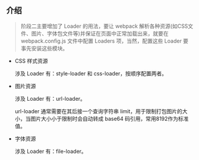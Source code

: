 
## 介绍 ##

> 阶段二主要增加了 Loader 的用法，要让 webpack 解析各种资源(如CSS文件、图片、字体包文件等)并保证在页面中正常加载出来，就要在 webpack.config.js 文件中配置 Loaders 项，当然，配置这些 Loader 要事先安装这些模块。

- CSS 样式资源

    涉及 Loader 有：style-loader 和 css-loader，按顺序配置两者。

- 图片资源

    涉及 Loader 有：url-loader。

    url-loader 通常需要在其后接一个查询字符串 limit，用于限制打包图片的大小，当图片大小小于限制时会自动转成 base64 码引用，常用8192作为标准值。

- 字体资源

    涉及 Loader 有：file-loader。
